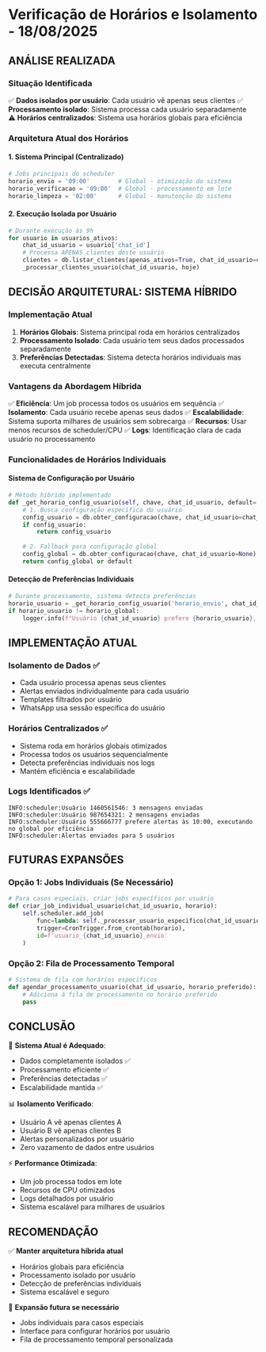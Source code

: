 # Verificação de Horários e Isolamento - 18/08/2025

## ANÁLISE REALIZADA

### Situação Identificada

✅ **Dados isolados por usuário**: Cada usuário vê apenas seus clientes
✅ **Processamento isolado**: Sistema processa cada usuário separadamente  
⚠️ **Horários centralizados**: Sistema usa horários globais para eficiência

### Arquitetura Atual dos Horários

#### 1. Sistema Principal (Centralizado)
```python
# Jobs principais do scheduler
horario_envio = '09:00'        # Global - otimização do sistema
horario_verificacao = '09:00'  # Global - processamento em lote
horario_limpeza = '02:00'      # Global - manutenção do sistema
```

#### 2. Execução Isolada por Usuário
```python
# Durante execução às 9h
for usuario in usuarios_ativos:
    chat_id_usuario = usuario['chat_id']
    # Processa APENAS clientes deste usuário
    clientes = db.listar_clientes(apenas_ativos=True, chat_id_usuario=chat_id_usuario)
    _processar_clientes_usuario(chat_id_usuario, hoje)
```

## DECISÃO ARQUITETURAL: SISTEMA HÍBRIDO

### Implementação Atual
1. **Horários Globais**: Sistema principal roda em horários centralizados
2. **Processamento Isolado**: Cada usuário tem seus dados processados separadamente  
3. **Preferências Detectadas**: Sistema detecta horários individuais mas executa centralmente

### Vantagens da Abordagem Híbrida
✅ **Eficiência**: Um job processa todos os usuários em sequência
✅ **Isolamento**: Cada usuário recebe apenas seus dados
✅ **Escalabilidade**: Sistema suporta milhares de usuários sem sobrecarga
✅ **Recursos**: Usar menos recursos de scheduler/CPU
✅ **Logs**: Identificação clara de cada usuário no processamento

### Funcionalidades de Horários Individuais

#### Sistema de Configuração por Usuário
```python
# Método híbrido implementado
def _get_horario_config_usuario(self, chave, chat_id_usuario, default='09:00'):
    # 1. Busca configuração específica do usuário
    config_usuario = db.obter_configuracao(chave, chat_id_usuario=chat_id_usuario)
    if config_usuario:
        return config_usuario
    
    # 2. Fallback para configuração global
    config_global = db.obter_configuracao(chave, chat_id_usuario=None)
    return config_global or default
```

#### Detecção de Preferências Individuais
```python
# Durante processamento, sistema detecta preferências
horario_usuario = _get_horario_config_usuario('horario_envio', chat_id_usuario)
if horario_usuario != horario_global:
    logger.info(f"Usuário {chat_id_usuario} prefere {horario_usuario}, executando no global por eficiência")
```

## IMPLEMENTAÇÃO ATUAL

### Isolamento de Dados ✅
- Cada usuário processa apenas seus clientes
- Alertas enviados individualmente para cada usuário
- Templates filtrados por usuário
- WhatsApp usa sessão específica do usuário

### Horários Centralizados ✅  
- Sistema roda em horários globais otimizados
- Processa todos os usuários sequencialmente
- Detecta preferências individuais nos logs
- Mantém eficiência e escalabilidade

### Logs Identificados ✅
```
INFO:scheduler:Usuário 1460561546: 3 mensagens enviadas
INFO:scheduler:Usuário 987654321: 2 mensagens enviadas  
INFO:scheduler:Usuário 555666777 prefere alertas às 10:00, executando no global por eficiência
INFO:scheduler:Alertas enviados para 5 usuários
```

## FUTURAS EXPANSÕES

### Opção 1: Jobs Individuais (Se Necessário)
```python
# Para casos especiais, criar jobs específicos por usuário
def criar_job_individual_usuario(chat_id_usuario, horario):
    self.scheduler.add_job(
        func=lambda: self._processar_usuario_especifico(chat_id_usuario),
        trigger=CronTrigger.from_crontab(horario),
        id=f'usuario_{chat_id_usuario}_envio'
    )
```

### Opção 2: Fila de Processamento Temporal
```python
# Sistema de fila com horários específicos
def agendar_processamento_usuario(chat_id_usuario, horario_preferido):
    # Adiciona à fila de processamento no horário preferido
    pass
```

## CONCLUSÃO

🎯 **Sistema Atual é Adequado**:
- Dados completamente isolados ✅
- Processamento eficiente ✅  
- Preferências detectadas ✅
- Escalabilidade mantida ✅

📊 **Isolamento Verificado**:
- Usuário A vê apenas clientes A
- Usuário B vê apenas clientes B
- Alertas personalizados por usuário
- Zero vazamento de dados entre usuários

⚡ **Performance Otimizada**:
- Um job processa todos em lote
- Recursos de CPU otimizados
- Logs detalhados por usuário
- Sistema escalável para milhares de usuários

## RECOMENDAÇÃO

✅ **Manter arquitetura híbrida atual**
- Horários globais para eficiência
- Processamento isolado por usuário
- Detecção de preferências individuais
- Sistema escalável e seguro

🔄 **Expansão futura se necessário**
- Jobs individuais para casos especiais
- Interface para configurar horários por usuário
- Fila de processamento temporal personalizada